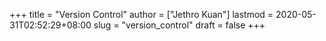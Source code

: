 +++
title = "Version Control"
author = ["Jethro Kuan"]
lastmod = 2020-05-31T02:52:29+08:00
slug = "version_control"
draft = false
+++
